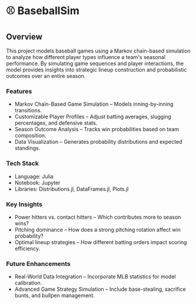 # ⚾ BaseballSim


## Overview

This project models baseball games using a Markov chain-based simulation to analyze how different player types influence a team's seasonal performance. By simulating game sequences and player interactions, the model provides insights into strategic lineup construction and probabilistic outcomes over an entire season.

### Features
  - Markov Chain-Based Game Simulation – Models inning-by-inning transitions.
  - Customizable Player Profiles – Adjust batting averages, slugging percentages, and defensive stats.
  - Season Outcome Analysis – Tracks win probabilities based on team composition.
  - Data Visualization – Generates probability distributions and expected standings.

### Tech Stack
  - Language: Julia
  - Notebook: Jupyter
  - Libraries: Distributions.jl, DataFrames.jl, Plots.jl

### Key Insights
  - Power hitters vs. contact hitters – Which contributes more to season wins?
  - Pitching dominance – How does a strong pitching rotation affect win probability?
  - Optimal lineup strategies – How different batting orders impact scoring efficiency.

### Future Enhancements
  - Real-World Data Integration – Incorporate MLB statistics for model calibration.
  - Advanced Game Strategy Simulation – Include base-stealing, sacrifice bunts, and bullpen management.
